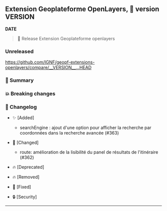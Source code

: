## Extension Geoplateforme OpenLayers, 🔖 version __VERSION__

__DATE__
> 🚀 Release Extension Geoplateforme openlayers

### Unreleased

<https://github.com/IGNF/geopf-extensions-openlayers/compare/__VERSION__...HEAD>

### 🎉 Summary

### 💥 Breaking changes

### 📖 Changelog

* ✨ [Added]

  - searchEngine : ajout d'une option pour afficher la recherche par coordonnées dans la recherche avancée (#363)

* 🔨 [Changed]

  - route: amélioration de la lisibilité du panel de résultats de l'itinéraire (#362)

* 🔥 [Deprecated]

* 🔥 [Removed]

* 🐛 [Fixed]
  
* 🔒 [Security]


---
